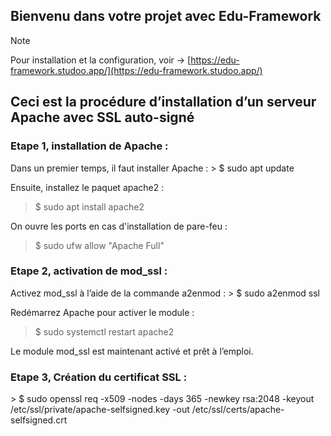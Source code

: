 ## Bienvenu dans votre projet avec Edu-Framework

> [!NOTE]
> Pour installation et la configuration, voir -> [https://edu-framework.studoo.app/](https://edu-framework.studoo.app/)

## Ceci est la procédure d’installation d’un serveur Apache avec SSL auto-signé 

<h3>Etape 1, installation de Apache :</h3>
Dans un premier temps, il faut installer Apache : 
> $ sudo apt update

Ensuite, installez le paquet apache2 :

> $ sudo apt install apache2

On ouvre les ports en cas d'installation de pare-feu :
> $ sudo ufw allow "Apache Full"

<h3>Etape 2, activation de mod_ssl :</h3>
Activez mod_ssl à l’aide de la commande a2enmod :
> $ sudo a2enmod ssl

Redémarrez Apache pour activer le module :
> $ sudo systemctl restart apache2

Le module mod_ssl est maintenant activé et prêt à l’emploi.

<h3>Etape 3, Création du certificat SSL :</h3>
> $ sudo openssl req -x509 -nodes -days 365 -newkey rsa:2048 -keyout /etc/ssl/private/apache-selfsigned.key -out /etc/ssl/certs/apache-selfsigned.crt